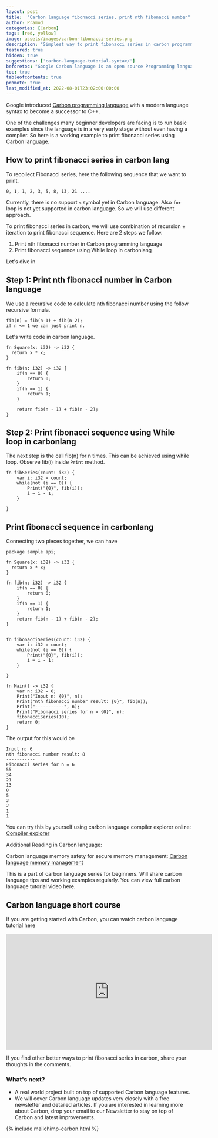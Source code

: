 ```yaml
---
layout: post
title:  "Carbon language fibonacci series, print nth fibonacci number"
author: Pramod
categories: [Carbon]
tags: [red, yellow]
image: assets/images/carbon-fibonacci-series.png
description: "Simplest way to print fibonacci series in carbon programming language. Working without errors to print the full series"
featured: true
hidden: true
suggestions: ['carbon-language-tutorial-syntax/']
beforetoc: "Google Carbon language is an open source Programming language that is successor to C++"
toc: true
tableofcontents: true
promote: true
last_modified_at: 2022-08-01T23:02:00+00:00
---
```


Google introduced [Carbon programming language](https://tipseason.com/carbon-language-tutorial-syntax/) with a modern language syntax to become a successor to C++.

One of the challenges many beginner developers are facing is to run basic examples since the language is in a very early stage without even having a compiler. So here is a working example to print fibonacci series using Carbon language.

## How to print fibonacci series in carbon lang
To recollect Fibonacci series, here the following sequence that we want to print.

`0, 1, 1, 2, 3, 5, 8, 13, 21 ....`

Currently, there is no support `<` symbol yet in Carbon language. Also `for` loop is not yet supported in carbon language. So we will use different approach.

To print fibonacci series in carbon, we will use combination of recursion + iteration to print fibonacci sequence. Here are 2 steps we follow.

1. Print nth fibonacci number in Carbon programming language
2. Print fibonacci sequence using While loop in carbonlang

Let's dive in

## Step 1: Print nth fibonacci number in Carbon language
We use a recursive code to calculate nth fibonacci number using the follow recursive formula.
```
fib(n) = fib(n-1) + fib(n-2); 
if n <= 1 we can just print n. 
```

Let's write code in carbon language.

```
fn Square(x: i32) -> i32 {
  return x * x;
}

fn fib(n: i32) -> i32 {
    if(n == 0) {
        return 0;
    }
    if(n == 1) {
        return 1;
    }

    return fib(n - 1) + fib(n - 2);
}
```


## Step 2: Print fibonacci sequence using While loop in carbonlang
The next step is the call fib(n) for n times. This can be achieved using while loop.
Observe fib(i) inside `Print` method.

```
fn fibSeries(count: i32) {
    var i: i32 = count;
    while(not (i == 0)) {
        Print("{0}", fib(i));
        i = i - 1;
    }

}
```

## Print fibonacci sequence in carbonlang
Connecting two pieces together, we can have

```
package sample api;

fn Square(x: i32) -> i32 {
  return x * x;
}

fn fib(n: i32) -> i32 {
    if(n == 0) {
        return 0;
    }
    if(n == 1) {
        return 1;
    }
    return fib(n - 1) + fib(n - 2);
}


fn fibonacciSeries(count: i32) {
    var i: i32 = count;
    while(not (i == 0)) {
        Print("{0}", fib(i));
        i = i - 1;
    }

}

fn Main() -> i32 {
    var n: i32 = 6;
    Print("Input n: {0}", n);
    Print("nth fibonacci number result: {0}", fib(n));
    Print("-----------", n); 
    Print("Fibonacci series for n = {0}", n);
    fibonacciSeries(10);
    return 0;
}
```

The output for this would be
```
Input n: 6
nth fibonacci number result: 8
-----------
Fibonacci series for n = 6
55
34
21
13
8
5
3
2
1
1
```

You can try this by yourself using carbon language compiler explorer online:
[Compiler explorer](https://carbon.godbolt.org/)

Additional Reading in Carbon language:

Carbon language memory safety for secure memory management:
[Carbon language memory management](https://tipseason.com/carbon-language-memory-safety/)

This is a part of carbon language series for beginners. Will share carbon language tips and working examples regularly. You can view full carbon language tutorial video here.

## Carbon language short course 
If you are getting started with Carbon, you can watch carbon language tutorial here 

<iframe width="560" height="315" src="https://www.youtube.com/embed/vff1BRrQr_w" title="YouTube video player" frameborder="0" allow="accelerometer; autoplay; clipboard-write; encrypted-media; gyroscope; picture-in-picture" allowfullscreen></iframe>

If you find other better ways to print fibonacci series in carbon, share your thoughts in the comments.


### What's next?

- A real world project built on top of supported Carbon language features.
- We will cover Carbon language updates very closely with a free newsletter and detailed articles. If you are interested in learning more about Carbon, drop your email to our Newsletter to stay on top of Carbon and latest improvements.

{% include mailchimp-carbon.html %}
